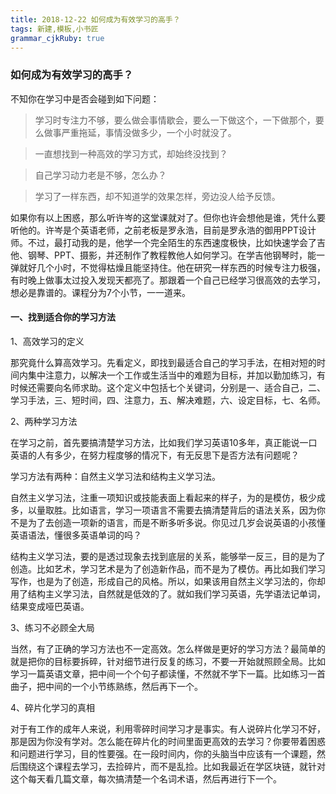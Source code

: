 ```yaml
---
title: 2018-12-22 如何成为有效学习的高手？
tags: 新建,模板,小书匠
grammar_cjkRuby: true
---
```



### 如何成为有效学习的高手？

不知你在学习中是否会碰到如下问题：

> 学习时专注力不够，要么做会事情歇会，要么一下做这个，一下做那个，要么做事严重拖延，事情没做多少，一个小时就没了。

> 一直想找到一种高效的学习方式，却始终没找到？

> 自己学习动力老是不够，怎么办？

> 学习了一样东西，却不知道学的效果怎样，旁边没人给予反馈。

如果你有以上困惑，那么听许岑的这堂课就对了。但你也许会想他是谁，凭什么要听他的。许岑是个英语老师，之前老板是罗永浩，目前是罗永浩的御用PPT设计师。不过，最打动我的是，他学一个完全陌生的东西速度极快，比如快速学会了吉他、钢琴、PPT、摄影，并还制作了教程教他人如何学习。在学吉他钢琴时，能一弹就好几个小时，不觉得枯燥且能坚持住。他在研究一样东西的时候专注力极强，有时晚上做事太过投入发现天都亮了。那跟着一个自己已经学习很高效的去学习，想必是靠谱的。课程分为7个小节，一一道来。


#### 一、找到适合你的学习方法

1、高效学习的定义

那究竟什么算高效学习。先看定义，即找到最适合自己的学习手法，在相对短的时间内集中注意力，以解决一个工作或生活当中的难题为目标，并加以勤加练习，有时候还需要向名师求助。这个定义中包括七个关键词，分别是一、适合自己，二、学习手法，三、短时间，四、注意力，五、解决难题，六、设定目标，七、名师。

2、两种学习方法

在学习之前，首先要搞清楚学习方法，比如我们学习英语10多年，真正能说一口英语的人有多少，在努力程度够的情况下，有无反思下是否方法有问题呢？

学习方法有两种：自然主义学习法和结构主义学习法。

自然主义学习法，注重一项知识或技能表面上看起来的样子，为的是模仿，极少成多，以量取胜。比如语言，学习一项语言不需要去搞清楚背后的语法关系，因为你不是为了去创造一项新的语言，而是不断多听多说。你见过几岁会说英语的小孩懂英语语法，懂很多英语单词的吗？

结构主义学习法，要的是透过现象去找到底层的关系，能够举一反三，目的是为了创造。比如艺术，学习艺术是为了创造新作品，而不是为了模仿。再比如我们学习写作，也是为了创造，形成自己的风格。所以，如果该用自然主义学习法的，你却用了结构主义学习法，自然就是低效的了。就如我们学习英语，先学语法记单词，结果变成哑巴英语。

3、练习不必顾全大局

当然，有了正确的学习方法也不一定高效。怎么样做是更好的学习方法？最简单的就是把你的目标要拆碎，针对细节进行反复的练习，不要一开始就照顾全局。比如学习一篇英语文章，把中间一个个句子都读懂，不然就不学下一篇。比如练习一首曲子，把中间的一个小节练熟练，然后再下一个。

4、碎片化学习的真相

对于有工作的成年人来说，利用零碎时间学习才是事实。有人说碎片化学习不好，那是因为你没有学对。怎么能在碎片化的时间里面更高效的去学习？你要带着困惑和问题进行学习，目的性要强。在一段时间内，你的头脑当中应该有一个课题，然后围绕这个课程去学习，去捡碎片，而不是乱捡。比如我最近在学区块链，就针对这个每天看几篇文章，每次搞清楚一个名词术语，然后再进行下一个。



